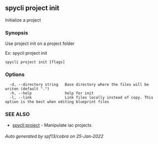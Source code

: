 ## spycli project init

Initialize a project

### Synopsis

Use project init on a project folder

Ex:
spycli project init

```
spycli project init [flags]
```

### Options

```
  -d, --directory string   Base directory where the files will be writen (default ".")
  -h, --help               help for init
  -l, --link               Link files locally instead of copy. This option is the best when editing blueprint files
```

### SEE ALSO

* [spycli project](spycli_project.md)	 - Manipulate iac projects

###### Auto generated by spf13/cobra on 25-Jan-2022
